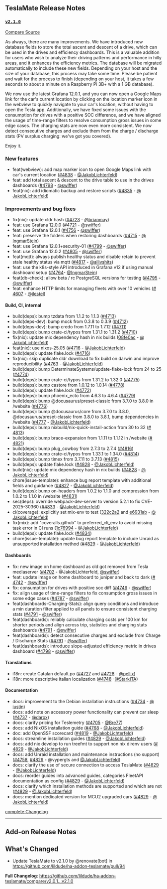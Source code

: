## TeslaMate Release Notes

### [`v2.1.0`](https://redirect.github.com/teslamate-org/teslamate/blob/HEAD/CHANGELOG.md#100---2019-07-25)

[Compare Source](https://redirect.github.com/teslamate-org/teslamate/compare/v2.0.0...v2.1.0)


As always, there are many improvements. We have introduced new database fields to store the total ascent and descent of a drive, which can be used in the drives and efficiency dashboards. This is a valuable addition for users who wish to analyze their driving patterns and performance in hilly areas, and it enhances the efficiency metrics.
The database will be migrated automatically to include these new fields. Depending on your host and the size of your database, this process may take some time. Please be patient and wait for the process to finish (depending on your host, it takes a few seconds to about a minute on a Raspberry Pi 3B+ with a 1 GB database).

We now use the latest Grafana 12.0.1, and you can now open a Google Maps link for the car's current location by clicking on the location marker icon in the webview to quickly navigate to your car's location, without having to open the Tesla app.
Additionally, we have fixed some issues with the consumption for drives with a positive SOC difference, and we have aligned the usage of time-range filters to resolve consumption gross issues in some edge cases.
The charging stats are now even more consistent. We now detect consecutive charges and exclude them from the charge / discharge stats (PV surplus charging: we've got you covered).

Enjoy it.

### New features

- feat(webview): add map marker icon to open Google Maps link with car's current location ([#&#8203;4838](https://redirect.github.com/teslamate-org/teslamate/issues/4838) - [@&#8203;JakobLichterfeld](https://redirect.github.com/JakobLichterfeld))
- feat: add total ascent & descent to the drive table to use in the drives dashboards ([#&#8203;4798](https://redirect.github.com/teslamate-org/teslamate/issues/4798) - [@&#8203;swiffer](https://redirect.github.com/swiffer))
- feat(nix): add idiomatic backup and restore scripts ([#&#8203;4835](https://redirect.github.com/teslamate-org/teslamate/issues/4835) - [@&#8203;JakobLichterfeld](https://redirect.github.com/JakobLichterfeld))

### Improvements and bug fixes

- fix(nix): update cldr hash ([#&#8203;4723](https://redirect.github.com/teslamate-org/teslamate/issues/4723) - [@&#8203;brianmay](https://redirect.github.com/brianmay))
- feat: use Grafana 12.0.0 ([#&#8203;4721](https://redirect.github.com/teslamate-org/teslamate/issues/4721) - [@&#8203;swiffer](https://redirect.github.com/swiffer))
- feat: use Grafana 12.0.1 ([#&#8203;4756](https://redirect.github.com/teslamate-org/teslamate/issues/4756) - [@&#8203;swiffer](https://redirect.github.com/swiffer))
- feat: preserve the folders when restoring dashboards ([#&#8203;4715](https://redirect.github.com/teslamate-org/teslamate/issues/4715) - [@&#8203;IngmarStein](https://redirect.github.com/IngmarStein))
- feat: use Grafana 12.0.1+security-01 ([#&#8203;4799](https://redirect.github.com/teslamate-org/teslamate/issues/4799) - [@&#8203;swiffer](https://redirect.github.com/swiffer))
- feat: use Grafana 12.0.2 ([#&#8203;4805](https://redirect.github.com/teslamate-org/teslamate/issues/4805) - [@&#8203;swiffer](https://redirect.github.com/swiffer))
- feat(mqtt): always publish healthy status and disable retain to prevent stale healthy status via mqtt ([#&#8203;4817](https://redirect.github.com/teslamate-org/teslamate/issues/4817) - [@&#8203;allivshits](https://redirect.github.com/allivshits))
- feat: use the k8s-style API introduced in Grafana v12 if using manual dashboard setup ([#&#8203;4764](https://redirect.github.com/teslamate-org/teslamate/issues/4764)- [@&#8203;IngmarStein](https://redirect.github.com/IngmarStein))
- feat(db-check): allow beta / rc PostgreSQL versions for testing ([#&#8203;4795](https://redirect.github.com/teslamate-org/teslamate/issues/4795) - [@&#8203;swiffer](https://redirect.github.com/swiffer))
- feat: enhance HTTP limits for managing fleets with over 10 vehicles ([#&#8203;4607](https://redirect.github.com/teslamate-org/teslamate/issues/4607) - [@&#8203;jlestel](https://redirect.github.com/jlestel))

#### Build, CI, internal

- build(deps): bump tzdata from 1.1.2 to 1.1.3 ([#&#8203;4713](https://redirect.github.com/teslamate-org/teslamate/issues/4713))
- build(deps-dev): bump mock from 0.3.8 to 0.3.9 ([#&#8203;4712](https://redirect.github.com/teslamate-org/teslamate/issues/4712))
- build(deps-dev): bump credo from 1.7.11 to 1.7.12 ([#&#8203;4711](https://redirect.github.com/teslamate-org/teslamate/issues/4711))
- build(deps): bump crate-ci/typos from 1.31.1 to 1.31.2 ([#&#8203;4710](https://redirect.github.com/teslamate-org/teslamate/issues/4710))
- fix(nix): update mix dependency hash in nix builds ([08fe0ac](https://github.com/teslamate-org/teslamate/commit/08fe0ac934176484c84fd4329c8d64925b6b0b97) - [@&#8203;JakobLichterfeld](https://redirect.github.com/JakobLichterfeld))
- feat(nix): use nixos-25.05 ([#&#8203;4716](https://redirect.github.com/teslamate-org/teslamate/issues/4716) - [@&#8203;JakobLichterfeld](https://redirect.github.com/JakobLichterfeld))
- build(deps): update flake.lock ([#&#8203;4716](https://redirect.github.com/teslamate-org/teslamate/issues/4716))
- fix(nix): skip duplicate cldr download to fix build on darwin and improve reproducibility ([#&#8203;4763](https://redirect.github.com/teslamate-org/teslamate/issues/4763) - [@&#8203;JakobLichterfeld](https://redirect.github.com/JakobLichterfeld))
- build(deps): bump DeterminateSystems/update-flake-lock from 24 to 25 ([#&#8203;4774](https://redirect.github.com/teslamate-org/teslamate/issues/4774))
- build(deps): bump crate-ci/typos from 1.31.2 to 1.32.0 ([#&#8203;4775](https://redirect.github.com/teslamate-org/teslamate/issues/4775))
- build(deps): bump castore from 1.0.12 to 1.0.14 ([#&#8203;4778](https://redirect.github.com/teslamate-org/teslamate/issues/4778))
- build(deps): update flake.lock ([#&#8203;4772](https://redirect.github.com/teslamate-org/teslamate/issues/4772))
- build(deps): bump phoenix_ecto from 4.6.3 to 4.6.4 ([#&#8203;4779](https://redirect.github.com/teslamate-org/teslamate/issues/4779))
- build(deps): bump @docusaurus/preset-classic from 3.7.0 to 3.8.0 in /website ([#&#8203;4776](https://redirect.github.com/teslamate-org/teslamate/issues/4776))
- build(deps): bump @docusaurus/core from 3.7.0 to 3.8.0, @docusaurus/preset-classic from 3.8.0 to 3.8.1, bump dependencies in /website ([#&#8203;4777](https://redirect.github.com/teslamate-org/teslamate/issues/4777) - [@&#8203;JakobLichterfeld](https://redirect.github.com/JakobLichterfeld))
- build(deps): bump nixbuild/nix-quick-install-action from 30 to 32 ([#&#8203;4813](https://redirect.github.com/teslamate-org/teslamate/issues/4813))
- build(deps): bump brace-expansion from 1.1.11 to 1.1.12 in /website ([#&#8203;4821](https://redirect.github.com/teslamate-org/teslamate/issues/4821))
- build(deps): bump plug_cowboy from 2.7.3 to 2.7.4 ([#&#8203;4816](https://redirect.github.com/teslamate-org/teslamate/issues/4816))
- build(deps): bump crate-ci/typos from 1.33.1 to 1.34.0 ([#&#8203;4814](https://redirect.github.com/teslamate-org/teslamate/issues/4814))
- build(deps): bump timex from 3.7.11 to 3.7.13 ([#&#8203;4815](https://redirect.github.com/teslamate-org/teslamate/issues/4815))
- build(deps): update flake.lock ([#&#8203;4828](https://redirect.github.com/teslamate-org/teslamate/issues/4828) - [@&#8203;JakobLichterfeld](https://redirect.github.com/JakobLichterfeld))
- build(nix): update mix dependency hash in nix builds ([#&#8203;4828](https://redirect.github.com/teslamate-org/teslamate/issues/4828) - [@&#8203;JakobLichterfeld](https://redirect.github.com/JakobLichterfeld))
- chore(issue-template): enhance bug report template with additional fields and guidance ([#&#8203;4827](https://redirect.github.com/teslamate-org/teslamate/issues/4827) - [@&#8203;JakobLichterfeld](https://redirect.github.com/JakobLichterfeld))
- build(deps): bump on-headers from 1.0.2 to 1.1.0 and compression from 1.0.2 to 1.1.0 in /website ([#&#8203;4831](https://redirect.github.com/teslamate-org/teslamate/issues/4831))
- sec(deps): override webpack-dev-server to version 5.2.1 to fix CVE-2025-30360 ([#&#8203;4833](https://redirect.github.com/teslamate-org/teslamate/issues/4833) - [@&#8203;JakobLichterfeld](https://redirect.github.com/JakobLichterfeld))
- ci(coverage): explicitly set mix-env to test ([322c2a2](https://github.com/teslamate-org/teslamate/commit/322c2a26e61ce68d5b44cb7f0f1a7c1820e0164d) and [e6931ab](https://github.com/teslamate-org/teslamate/commit/e6931aba6809c457cc7224aec934b8e419d2c116) - [@&#8203;JakobLichterfeld](https://redirect.github.com/JakobLichterfeld))
- fix(mix): add "coveralls.github" to preferred_cli_env to avoid missing task error in CI runs ([1c76994](https://github.com/teslamate-org/teslamate/commit/1c76994b563a4e61514a1cf62c310532775add46) - [@&#8203;JakobLichterfeld](https://redirect.github.com/JakobLichterfeld))
- build(deps): update flake.lock ([#&#8203;4834](https://redirect.github.com/teslamate-org/teslamate/issues/4834))
- chore(issue-template): update bug report template to include Unraid as unsupported installation method ([#&#8203;4829](https://redirect.github.com/teslamate-org/teslamate/issues/4829) - [@&#8203;JakobLichterfeld](https://redirect.github.com/JakobLichterfeld))

#### Dashboards

- fix: new image on home dashboard as old got removed from Tesla mediaserver ([#&#8203;4702](https://redirect.github.com/teslamate-org/teslamate/issues/4702) - @JakobLichterfeld, [@&#8203;swiffer](https://redirect.github.com/swiffer))
- feat: update image on home dashboard to juniper and back to dark ([#&#8203;4742](https://redirect.github.com/teslamate-org/teslamate/issues/4742) - [@&#8203;swiffer](https://redirect.github.com/swiffer))
- fix: consumption for drives with positive soc diff ([#&#8203;4746](https://redirect.github.com/teslamate-org/teslamate/issues/4746) - [@&#8203;swiffer](https://redirect.github.com/swiffer))
- fix: align usage of time-range filters to fix consumption gross issues in some edge cases ([#&#8203;4787](https://redirect.github.com/teslamate-org/teslamate/issues/4787) - [@&#8203;swiffer](https://redirect.github.com/swiffer))
- feat(dashboards-Charging-Stats): align query conditions and introduce a min duration filter applied to all panels to ensure consistent charging stats ([#&#8203;4791](https://redirect.github.com/teslamate-org/teslamate/issues/4791) - [@&#8203;swiffer](https://redirect.github.com/swiffer))
- feat(dashboards): reliably calculate charging costs per 100 km for shorter periods and align across trip, statistics and charging stats dashboards ([#&#8203;4791](https://redirect.github.com/teslamate-org/teslamate/issues/4791) - [@&#8203;swiffer](https://redirect.github.com/swiffer))
- feat(dashboards): detect consecutive charges and exclude from Charge / Discharge Stats ([#&#8203;4791](https://redirect.github.com/teslamate-org/teslamate/issues/4791) - [@&#8203;swiffer](https://redirect.github.com/swiffer))
- feat(dashboards): introduce slope-adjusted efficiency metric in drives dashboard ([#&#8203;4798](https://redirect.github.com/teslamate-org/teslamate/issues/4798) - [@&#8203;swiffer](https://redirect.github.com/swiffer))

#### Translations

- i18n: create Catalan default.po ([#&#8203;4727](https://redirect.github.com/teslamate-org/teslamate/issues/4727) and [#&#8203;4728](https://redirect.github.com/teslamate-org/teslamate/issues/4728) - [@&#8203;pellix](https://redirect.github.com/pellix))
- i18n: more descriptive italian localization ([#&#8203;4748](https://redirect.github.com/teslamate-org/teslamate/issues/4748) -[@&#8203;StarkITA](https://redirect.github.com/StarkITA))

#### Documentation

- docs: improvement to the Debian installation instructions ([#&#8203;4734](https://redirect.github.com/teslamate-org/teslamate/issues/4734) - [@&#8203;iustin](https://redirect.github.com/iustin))
- docs: add note on accessory power functionality can prevent car sleep ([#&#8203;4737](https://redirect.github.com/teslamate-org/teslamate/issues/4737) - [@&#8203;darox](https://redirect.github.com/darox))
- docs: clarify pricing for Teslemetry ([#&#8203;4705](https://redirect.github.com/teslamate-org/teslamate/issues/4705) - [@&#8203;Bre77](https://redirect.github.com/Bre77))
- docs: add NixOS installation guide ([#&#8203;4768](https://redirect.github.com/teslamate-org/teslamate/issues/4768) - [@&#8203;JakobLichterfeld](https://redirect.github.com/JakobLichterfeld))
- doc: add OpenSSF scorecard ([#&#8203;4819](https://redirect.github.com/teslamate-org/teslamate/issues/4819) - [@&#8203;JakobLichterfeld](https://redirect.github.com/JakobLichterfeld))
- docs: streamline installation guides ([#&#8203;4829](https://redirect.github.com/teslamate-org/teslamate/issues/4829) - [@&#8203;JakobLichterfeld](https://redirect.github.com/JakobLichterfeld))
- docs: add nix develop to run treefmt to support non nix direnv users ([#&#8203;4829](https://redirect.github.com/teslamate-org/teslamate/issues/4829) - [@&#8203;JakobLichterfeld](https://redirect.github.com/JakobLichterfeld))
- docs: add Unraid installation and maintenance instructions (no support) ([#&#8203;4758](https://redirect.github.com/teslamate-org/teslamate/issues/4758), [#&#8203;4829](https://redirect.github.com/teslamate-org/teslamate/issues/4829) - @vypergts and [@&#8203;JakobLichterfeld](https://redirect.github.com/JakobLichterfeld))
- docs: clarify the use of secure connection to access TeslaMate ([#&#8203;4829](https://redirect.github.com/teslamate-org/teslamate/issues/4829) - [@&#8203;JakobLichterfeld](https://redirect.github.com/JakobLichterfeld))
- docs: reorder guides into advanced guides, categories FleetAPI documentation as config ([#&#8203;4829](https://redirect.github.com/teslamate-org/teslamate/issues/4829) - [@&#8203;JakobLichterfeld](https://redirect.github.com/JakobLichterfeld))
- docs: clarify which installation methods are supported and which are not ([#&#8203;4829](https://redirect.github.com/teslamate-org/teslamate/issues/4829) - [@&#8203;JakobLichterfeld](https://redirect.github.com/JakobLichterfeld))
- docs: mention dedicated version for MCU2 upgraded cars ([#&#8203;4829](https://redirect.github.com/teslamate-org/teslamate/issues/4829) - [@&#8203;JakobLichterfeld](https://redirect.github.com/JakobLichterfeld))

[complete Changelog](https://github.com/teslamate-org/teslamate/compare/v2.0.0...v2.1.0)

---

## Add-on Release Notes




## What's Changed
* Update TeslaMate to v2.1.0 by @renovate[bot] in https://github.com/lildude/ha-addon-teslamate/pull/94


**Full Changelog**: https://github.com/lildude/ha-addon-teslamate/compare/v2.0.1...v2.1.0
